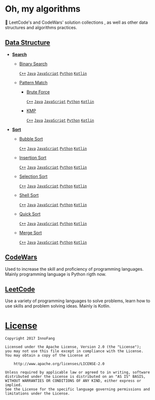 # Oh, my algorithms
 
🎈 LeetCode's and CodeWars' solution collections , as well as other data structures and algorithms practices.

## [Data Structure](https://github.com/InnoFang/oh-my-algorithms/tree/master/Data%20Structures)

+ **[Search](https://github.com/InnoFang/oh-my-algorithms/tree/master/Data%20Structures/Search)**

  - [Binary Search](https://github.com/InnoFang/oh-my-algorithms/tree/master/Data%20Structures/Search/Binary%20Search)

    [`C++`](https://github.com/InnoFang/oh-my-algorithms/blob/master/Data%20Structures/Search/Binary%20Search/main.cpp) [`Java`](https://github.com/InnoFang/oh-my-algorithms/blob/master/Data%20Structures/Search/Binary%20Search/Main.java) [`JavaScript`](https://github.com/InnoFang/oh-my-algorithms/blob/master/Data%20Structures/Search/Binary%20Search/main.js) [`Python`](https://github.com/InnoFang/oh-my-algorithms/blob/master/Data%20Structures/Search/Binary%20Search/main.py) [`Kotlin`](https://github.com/InnoFang/oh-my-algorithms/blob/master/Data%20Structures/Search/Binary%20Search/main.kt)

  - [Pattern Match](https://github.com/InnoFang/oh-my-algorithms/tree/master/Data%20Structures/Search/Pattern%20Match)

    * [Brute Force](https://github.com/InnoFang/oh-my-algorithms/tree/master/Data%20Structures/Search/Pattern%20Match/Brute%20Force)

      [`C++`](https://github.com/InnoFang/oh-my-algorithms/blob/master/Data%20Structures/Search/Pattern%20Match/Brute%20Force/main.cpp) [`Java`](https://github.com/InnoFang/oh-my-algorithms/blob/master/Data%20Structures/Search/Pattern%20Match/Brute%20Force/Main.java) [`JavaScript`](https://github.com/InnoFang/oh-my-algorithms/blob/master/Data%20Structures/Search/Pattern%20Match/Brute%20Force/main.js) [`Python`](https://github.com/InnoFang/oh-my-algorithms/blob/master/Data%20Structures/Search/Pattern%20Match/Brute%20Force/main.py) [`Kotlin`](https://github.com/InnoFang/oh-my-algorithms/blob/master/Data%20Structures/Search/Pattern%20Match/Brute%20Force/main.kt) 
      
    * [KMP](https://github.com/InnoFang/oh-my-algorithms/tree/master/Data%20Structures/Search/Pattern%20Match/KMP)
      
      [`C++`](https://github.com/InnoFang/oh-my-algorithms/blob/master/Data%20Structures/Search/Pattern%20Match/KMP/main.cpp) [`Java`](https://github.com/InnoFang/oh-my-algorithms/blob/master/Data%20Structures/Search/Pattern%20Match/KMP/Main.java) [`JavaScript`](https://github.com/InnoFang/oh-my-algorithms/blob/master/Data%20Structures/Search/Pattern%20Match/KMP/main.js) [`Python`](https://github.com/InnoFang/oh-my-algorithms/blob/master/Data%20Structures/Search/Pattern%20Match/KMP/main.py) [`Kotlin`](https://github.com/InnoFang/oh-my-algorithms/blob/master/Data%20Structures/Search/Pattern%20Match/KMP/main.kt) 

+ **[Sort](https://github.com/InnoFang/oh-my-algorithms/tree/master/Data%20Structures/Sort)**

  - [Bubble Sort](https://github.com/InnoFang/oh-my-algorithms/tree/master/Data%20Structures/Sort/Bubble%20Sort)

    [`C++`](https://github.com/InnoFang/oh-my-algorithms/blob/master/Data%20Structures/Sort/Bubble%20Sort/main.cpp) [`Java`](https://github.com/InnoFang/oh-my-algorithms/blob/master/Data%20Structures/Sort/Bubble%20Sort/Main.java) [`JavaScript`](https://github.com/InnoFang/oh-my-algorithms/blob/master/Data%20Structures/Sort/Bubble%20Sort/main.js) [`Python`](https://github.com/InnoFang/oh-my-algorithms/blob/master/Data%20Structures/Sort/Bubble%20Sort/main.py) [`Kotlin`](https://github.com/InnoFang/oh-my-algorithms/blob/master/Data%20Structures/Sort/Bubble%20Sort/main.kt) 

  - [Insertion Sort](https://github.com/InnoFang/oh-my-algorithms/tree/master/Data%20Structures/Sort/Insertion%20Sort)

    [`C++`](https://github.com/InnoFang/oh-my-algorithms/blob/master/Data%20Structures/Sort/Insertion%20Sort/main.cpp) [`Java`](https://github.com/InnoFang/oh-my-algorithms/blob/master/Data%20Structures/Sort/Insertion%20Sort/Main.java) [`JavaScript`](https://github.com/InnoFang/oh-my-algorithms/blob/master/Data%20Structures/Sort/Insertion%20Sort/main.js) [`Python`](https://github.com/InnoFang/oh-my-algorithms/blob/master/Data%20Structures/Sort/Insertion%20Sort/main.py) [`Kotlin`](https://github.com/InnoFang/oh-my-algorithms/blob/master/Data%20Structures/Sort/Insertion%20Sort/main.kt)

  - [Selection Sort](https://github.com/InnoFang/oh-my-algorithms/tree/master/Data%20Structures/Sort/Selection%20Sort)

    [`C++`](https://github.com/InnoFang/oh-my-algorithms/blob/master/Data%20Structures/Sort/Selection%20Sort/main.cpp) [`Java`](https://github.com/InnoFang/oh-my-algorithms/blob/master/Data%20Structures/Sort/Selection%20Sort/Main.java) [`JavaScript`](https://github.com/InnoFang/oh-my-algorithms/blob/master/Data%20Structures/Sort/Selection%20Sort/main.js) [`Python`](https://github.com/InnoFang/oh-my-algorithms/blob/master/Data%20Structures/Sort/Selection%20Sort/main.py) [`Kotlin`](https://github.com/InnoFang/oh-my-algorithms/blob/master/Data%20Structures/Sort/Selection%20Sort/main.kt)

  - [Shell Sort](https://github.com/InnoFang/oh-my-algorithms/tree/master/Data%20Structures/Sort/Shell%20Sort)
 
    [`C++`](https://github.com/InnoFang/oh-my-algorithms/blob/master/Data%20Structures/Sort/Shell%20Sort/main.cpp) [`Java`](https://github.com/InnoFang/oh-my-algorithms/blob/master/Data%20Structures/Sort/Shell%20Sort/Main.java) [`JavaScript`](https://github.com/InnoFang/oh-my-algorithms/blob/master/Data%20Structures/Sort/Shell%20Sort/main.js) [`Python`](https://github.com/InnoFang/oh-my-algorithms/blob/master/Data%20Structures/Sort/Shell%20Sort/main.py) [`Kotlin`](https://github.com/InnoFang/oh-my-algorithms/blob/master/Data%20Structures/Sort/Shell%20Sort/main.kt)

  - [Quick Sort](https://github.com/InnoFang/oh-my-algorithms/tree/master/Data%20Structures/Sort/Quick%20Sort)

    [`C++`](https://github.com/InnoFang/oh-my-algorithms/blob/master/Data%20Structures/Sort/Quick%20Sort/main.cpp) [`Java`](https://github.com/InnoFang/oh-my-algorithms/blob/master/Data%20Structures/Sort/Quick%20Sort/Main.java) [`JavaScript`](https://github.com/InnoFang/oh-my-algorithms/blob/master/Data%20Structures/Sort/Quick%20Sort/main.js) [`Python`](https://github.com/InnoFang/oh-my-algorithms/blob/master/Data%20Structures/Sort/Quick%20Sort/main.py) [`Kotlin`](https://github.com/InnoFang/oh-my-algorithms/blob/master/Data%20Structures/Sort/Quick%20Sort/main.kt) 

  - [Merge Sort](https://github.com/InnoFang/oh-my-algorithms/tree/master/Data%20Structures/Sort/Merge%20Sort)

    [`C++`](https://github.com/InnoFang/oh-my-algorithms/blob/master/Data%20Structures/Sort/Merge%20Sort/main.cpp) [`Java`](https://github.com/InnoFang/oh-my-algorithms/blob/master/Data%20Structures/Sort/Merge%20Sort/Main.java) [`JavaScript`](https://github.com/InnoFang/oh-my-algorithms/blob/master/Data%20Structures/Sort/Merge%20Sort/main.js) [`Python`](https://github.com/InnoFang/oh-my-algorithms/blob/master/Data%20Structures/Sort/Merge%20Sort/main.py) [`Kotlin`](https://github.com/InnoFang/oh-my-algorithms/blob/master/Data%20Structures/Sort/Merge%20Sort/main.kt) 



## [CodeWars](https://github.com/InnoFang/oh-my-algorithms/tree/master/CodeWars)

Used to increase the skill and proficiency of programming languages. Mainly  programming language is Python rigth now.

## [LeetCode](https://github.com/InnoFang/oh-my-algorithms/tree/master/LeetCode)

Use a variety of programming languages to solve problems, learn how to use skills and problem solving ideas. Mainly is Kotlin.


# [License](https://github.com/InnoFang/Algorithms/blob/master/LICENSE)


    Copyright 2017 InnoFang
  
    Licensed under the Apache License, Version 2.0 (the "License");
    you may not use this file except in compliance with the License.
    You may obtain a copy of the License at
 
        http://www.apache.org/licenses/LICENSE-2.0
 
    Unless required by applicable law or agreed to in writing, software
    distributed under the License is distributed on an "AS IS" BASIS,
    WITHOUT WARRANTIES OR CONDITIONS OF ANY KIND, either express or implied.
    See the License for the specific language governing permissions and
    limitations under the License.